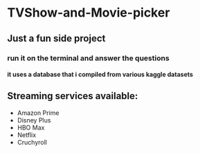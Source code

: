 # TVShow-and-Movie-picker
## Just a fun side project
### run it on the terminal and answer the questions
#### it uses a database that i compiled from various kaggle datasets

## Streaming services available:
- Amazon Prime
- Disney Plus
- HBO Max
- Netflix
- Cruchyroll
